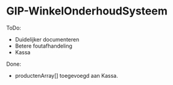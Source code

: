 # GIP-WinkelOnderhoudSysteem
ToDo:

- Duidelijker documenteren
- Betere foutafhandeling
- Kassa

Done:

- productenArray[] toegevoegd aan Kassa.
